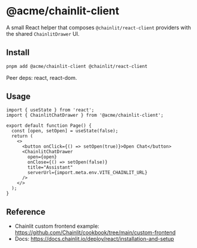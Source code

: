 # @acme/chainlit-client

A small React helper that composes `@chainlit/react-client` providers with the shared `ChainlitDrawer` UI.

## Install

```bash
pnpm add @acme/chainlit-client @chainlit/react-client
```

Peer deps: react, react-dom.

## Usage

```tsx
import { useState } from 'react';
import { ChainlitChatDrawer } from '@acme/chainlit-client';

export default function Page() {
  const [open, setOpen] = useState(false);
  return (
    <>
      <button onClick={() => setOpen(true)}>Open Chat</button>
      <ChainlitChatDrawer
        open={open}
        onClose={() => setOpen(false)}
        title="Assistant"
        serverUrl={import.meta.env.VITE_CHAINLIT_URL}
      />
    </>
  );
}
```

## Reference

- Chainlit custom frontend example: https://github.com/Chainlit/cookbook/tree/main/custom-frontend
- Docs: https://docs.chainlit.io/deploy/react/installation-and-setup
